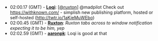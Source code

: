 * <a id="02:00.17">02:00.17 (GMT)</a> - __[Loqi](https://github.com/Loqi)__: [<a href="https://twitter.com/ruxton">@ruxton</a>] @madpilot Check out https://withknown.com/ - simplish new publishing platform, hosted or self-hosted (http://twtr.io/1aKieMuWEbo)
* <a id="02:00.45">02:00.45 (GMT)</a> - __[Ruxton](https://github.com/Ruxton)__: *Ruxton tabs across to window notification expecting it to be him, yep*
* <a id="02:02.59">02:02.59 (GMT)</a> - __[aaronpk](https://github.com/aaronpk)__: Loqi is good at that

